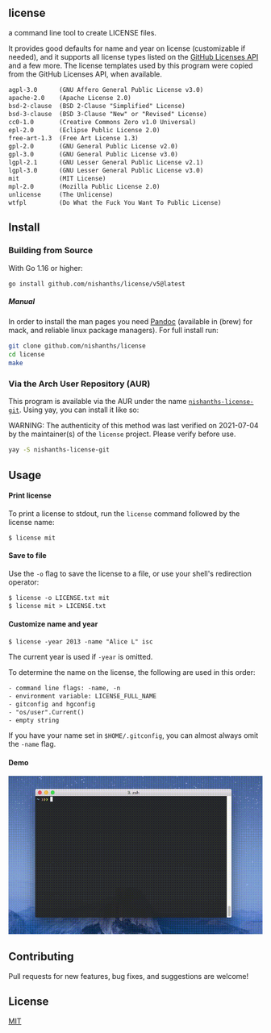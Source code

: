 license
---

a command line tool to create LICENSE files.

It provides good defaults for name and year on license (customizable if needed), and
it supports all license types listed on the [GitHub Licenses API](https://developer.github.com/v3/licenses/) and a few more. The license templates used by this program were copied from the GitHub Licenses API, when available.
```
agpl-3.0      (GNU Affero General Public License v3.0)
apache-2.0    (Apache License 2.0)
bsd-2-clause  (BSD 2-Clause "Simplified" License)
bsd-3-clause  (BSD 3-Clause "New" or "Revised" License)
cc0-1.0       (Creative Commons Zero v1.0 Universal)
epl-2.0       (Eclipse Public License 2.0)
free-art-1.3  (Free Art License 1.3)
gpl-2.0       (GNU General Public License v2.0)
gpl-3.0       (GNU General Public License v3.0)
lgpl-2.1      (GNU Lesser General Public License v2.1)
lgpl-3.0      (GNU Lesser General Public License v3.0)
mit           (MIT License)
mpl-2.0       (Mozilla Public License 2.0)
unlicense     (The Unlicense)
wtfpl         (Do What the Fuck You Want To Public License)
```

## Install

### Building from Source

With Go 1.16 or higher:

```
go install github.com/nishanths/license/v5@latest
```

##### Manual
In order to install the man pages you need [Pandoc]() (available in (brew) for mack, and reliable linux package managers).
For full install run:
```bash
git clone github.com/nishanths/license
cd license
make
```

### Via the Arch User Repository (AUR)

This program is available via the AUR under the name
[`nishanths-license-git`](https://aur.archlinux.org/packages/nishanths-license-git/).
Using yay, you can install it like so:

WARNING: The authenticity of this method was last verified on 2021-07-04
by the maintainer(s) of the `license` project. Please verify before use.

```bash
yay -S nishanths-license-git
```

## Usage

#### Print license

To print a license to stdout, run the `license` command followed by the license name:

```
$ license mit
```

#### Save to file

Use the `-o` flag to save the license to a file, or use your shell's redirection operator:

```
$ license -o LICENSE.txt mit
$ license mit > LICENSE.txt
```

#### Customize name and year

```
$ license -year 2013 -name "Alice L" isc
```

The current year is used if `-year` is omitted.

To determine the name on the license, the following are used in this order:

```
- command line flags: -name, -n
- environment variable: LICENSE_FULL_NAME
- gitconfig and hgconfig
- "os/user".Current()
- empty string
```

If you have your name set in `$HOME/.gitconfig`, you can almost always omit the `-name` flag.

#### Demo

![Demonstration](demo.gif)

## Contributing

Pull requests for new features, bug fixes, and suggestions are welcome!

## License

[MIT](https://github.com/nishanths/license/blob/master/LICENSE)
